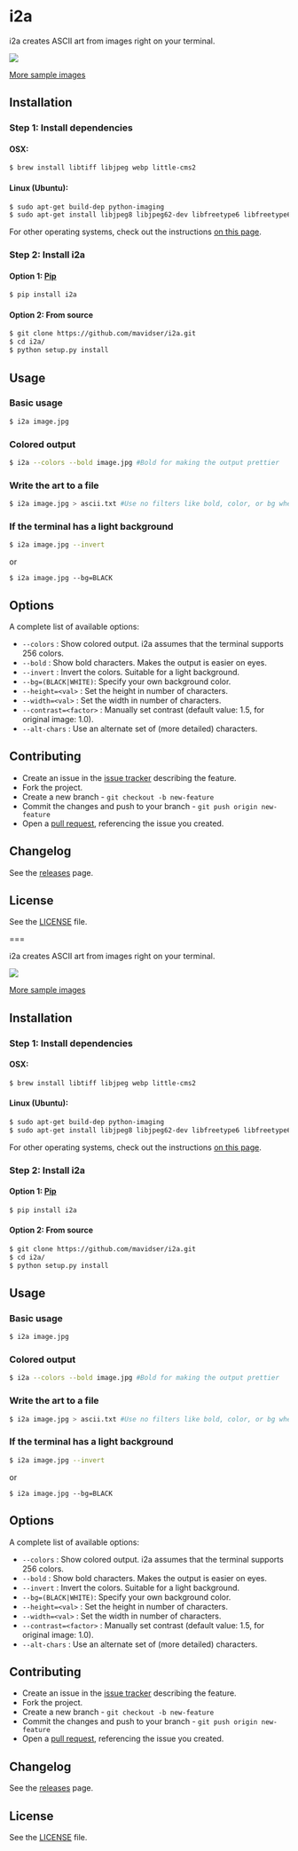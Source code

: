 i2a
===

i2a creates ASCII art from images right on your terminal.

![](http://sidverma.net/i2a/i2a-images/i2a.gif)

[More sample images](http://sidverma.net/i2a/)

Installation
------------

### Step 1: Install dependencies

#### OSX:

```bash
$ brew install libtiff libjpeg webp little-cms2
```

#### Linux (Ubuntu):

```bash
$ sudo apt-get build-dep python-imaging
$ sudo apt-get install libjpeg8 libjpeg62-dev libfreetype6 libfreetype6-dev
```

For other operating systems, check out the instructions [on this page](http://pillow.readthedocs.org/en/latest/installation.html).

### Step 2: Install i2a

#### Option 1: [Pip](https://pypi.python.org/pypi/i2a)

```bash
$ pip install i2a
```

#### Option 2: From source

```bash
$ git clone https://github.com/mavidser/i2a.git
$ cd i2a/
$ python setup.py install
```

Usage
-----

### Basic usage

```bash
$ i2a image.jpg
```

### Colored output

```bash
$ i2a --colors --bold image.jpg #Bold for making the output prettier
```

### Write the art to a file

```bash
$ i2a image.jpg > ascii.txt #Use no filters like bold, color, or bg when writing to a file
```

### If the terminal has a light background

```bash
$ i2a image.jpg --invert
```
or
```
$ i2a image.jpg --bg=BLACK
```

Options
-------

A complete list of available options:

-  `--colors` : Show colored output. i2a assumes that the terminal supports 256 colors.
-  `--bold` : Show bold characters. Makes the output is easier on eyes.
-  `--invert` : Invert the colors. Suitable for a light background.
-  `--bg=(BLACK|WHITE)`: Specify your own background color.
-  `--height=<val>` : Set the height in number of characters.
-  `--width=<val>` : Set the width in number of characters.
-  `--contrast=<factor>` : Manually set contrast (default value: 1.5, for original image: 1.0).
-  `--alt-chars` : Use an alternate set of (more detailed) characters.

Contributing
------------

- Create an issue in the [issue tracker](https://github.com/mavidser/i2a/issues) describing the feature.
- Fork the project.
- Create a new branch - `git checkout -b new-feature`
- Commit the changes and push to your branch - `git push origin new-feature`
- Open a [pull request](https://github.com/mavidser/i2a/pulls), referencing the issue you created.

Changelog
---------

See the [releases](https://github.com/mavidser/i2a/releases) page.

License
-------

See the [LICENSE](https://github.com/mavidser/i2a/blob/master/LICENSE) file.

===

i2a creates ASCII art from images right on your terminal.

![](http://sidverma.net/i2a/i2a-images/i2a.gif)

[More sample images](http://sidverma.net/i2a/)

Installation
------------

### Step 1: Install dependencies

#### OSX:

```bash
$ brew install libtiff libjpeg webp little-cms2
```

#### Linux (Ubuntu):

```bash
$ sudo apt-get build-dep python-imaging
$ sudo apt-get install libjpeg8 libjpeg62-dev libfreetype6 libfreetype6-dev
```

For other operating systems, check out the instructions [on this page](http://pillow.readthedocs.org/en/latest/installation.html).

### Step 2: Install i2a

#### Option 1: [Pip](https://pypi.python.org/pypi/i2a)

```bash
$ pip install i2a
```

#### Option 2: From source

```bash
$ git clone https://github.com/mavidser/i2a.git
$ cd i2a/
$ python setup.py install
```

Usage
-----

### Basic usage

```bash
$ i2a image.jpg
```

### Colored output

```bash
$ i2a --colors --bold image.jpg #Bold for making the output prettier
```

### Write the art to a file

```bash
$ i2a image.jpg > ascii.txt #Use no filters like bold, color, or bg when writing to a file
```

### If the terminal has a light background

```bash
$ i2a image.jpg --invert
```
or
```
$ i2a image.jpg --bg=BLACK
```

Options
-------

A complete list of available options:

-  `--colors` : Show colored output. i2a assumes that the terminal supports 256 colors.
-  `--bold` : Show bold characters. Makes the output is easier on eyes.
-  `--invert` : Invert the colors. Suitable for a light background.
-  `--bg=(BLACK|WHITE)`: Specify your own background color.
-  `--height=<val>` : Set the height in number of characters.
-  `--width=<val>` : Set the width in number of characters.
-  `--contrast=<factor>` : Manually set contrast (default value: 1.5, for original image: 1.0).
-  `--alt-chars` : Use an alternate set of (more detailed) characters.

Contributing
------------

- Create an issue in the [issue tracker](https://github.com/mavidser/i2a/issues) describing the feature.
- Fork the project.
- Create a new branch - `git checkout -b new-feature`
- Commit the changes and push to your branch - `git push origin new-feature`
- Open a [pull request](https://github.com/mavidser/i2a/pulls), referencing the issue you created.

Changelog
---------

See the [releases](https://github.com/mavidser/i2a/releases) page.

License
-------

See the [LICENSE](https://github.com/mavidser/i2a/blob/master/LICENSE) file.

